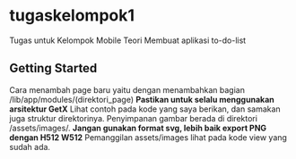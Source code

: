 # tugaskelompok1

Tugas untuk Kelompok Mobile Teori
Membuat aplikasi to-do-list

## Getting Started

Cara menambah page baru yaitu dengan menambahkan bagian /lib/app/modules/(direktori_page)
**Pastikan untuk selalu menggunakan arsitektur GetX**
Lihat contoh pada kode yang saya berikan, dan samakan juga struktur direktorinya.
Penyimpanan gambar berada di direktori /assets/images/.
**Jangan gunakan format svg, lebih baik export PNG dengan H512 W512**
Pemanggilan assets/images lihat pada kode view yang sudah ada.
